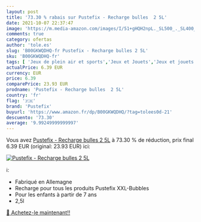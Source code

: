 ```yaml
---
layout: post
title: '73.30 % rabais sur Pustefix - Recharge bulles  2 5L'
date: 2021-10-07 22:37:47
image: 'https://m.media-amazon.com/images/I/51+gHQH2npL._SL500_._SL400_.jpg'
comments: true
category: ofertas
author: 'tole.es'
slug: 'B00GKWQDHQ-fr Pustefix - Recharge bulles 2 5L'
sku: 'B00GKWQDHQ-fr'
tags: [ 'Jeux de plein air et sports','Jeux et Jouets','Jeux et jouets','Produits pour le soufflage de bulles de savon','Solution pour le soufflage de bulles de savon','pustefix', ]
actualPrice: 6.39 EUR
currency: EUR
price: 6.39
comparePrice: 23.93 EUR
prodname: 'Pustefix - Recharge bulles  2 5L'
country: 'fr'
flag: '🇫🇷'
brand: 'Pustefix'
buyurl: 'https://www.amazon.fr/dp/B00GKWQDHQ/?tag=tolees0d-21'
descuento: '73.30'
average: '9.99249999999997'
---
```


Vous avez [Pustefix - Recharge bulles  2 5L](https://www.amazon.fr/dp/B00GKWQDHQ/?tag=tolees0d-21)  à  73.30 % de réduction, prix final  6.39 EUR (original: 23.93 EUR) ici:

[![Pustefix - Recharge bulles  2 5L](https://m.media-amazon.com/images/I/51+gHQH2npL._SL500_._SL400_.jpg)](https://www.amazon.fr/dp/B00GKWQDHQ/?tag=tolees0d-21)

ℹ️:

- Fabriqué en Allemagne
- Recharge pour tous les produits Pustefix XXL-Bubbles
- Pour les enfants à partir de 7 ans
- 2,5l

[🛒 Achetez-le maintenant!!](https://www.amazon.fr/dp/B00GKWQDHQ/?tag=tolees0d-21)
